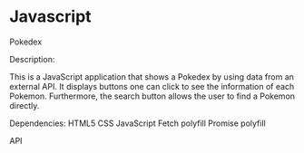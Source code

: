 # Javascript


Pokedex

Description:

This is a JavaScript application that shows a Pokedex by using data from an external API. It displays buttons one can click to see the information of each Pokemon. Furthermore, the search button allows the user to find a Pokemon directly.

Dependencies:
HTML5
CSS
JavaScript
Fetch polyfill
Promise polyfill

API
